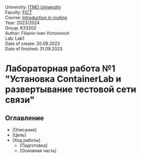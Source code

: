 University: [ITMO University](https://itmo.ru/ru/)  
Faculty: [FICT](https://fict.itmo.ru)  
Course: [Introduction in routing](https://github.com/itmo-ict-faculty/introduction-in-routing)  
Year: 2023/2024  
Group: K33202  
Author: Filianin Ivan Victorovich  
Lab: Lab1  
Date of create: 20.09.2023  
Date of finished: 31.09.2023  

# Лабораторная работа №1 "Установка ContainerLab и развертывание тестовой сети связи"

## Оглавление
 - [Описание]
 - [Цель]
 - [Ход работы]
     - [Подготовка]
     - [Основная часть]
